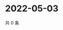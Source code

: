 # 2022-05-03

共 0 条

<!-- BEGIN WEIBO -->
<!-- 最后更新时间 Tue May 03 2022 18:20:50 GMT+0800 (China Standard Time) -->

<!-- END WEIBO -->
